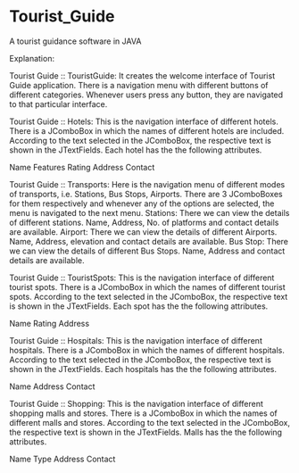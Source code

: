 # Tourist_Guide
A tourist guidance software in JAVA

Explanation:

Tourist Guide :: TouristGuide:
It creates the welcome interface of Tourist Guide application. There is a navigation menu with different buttons of different categories. Whenever users press any button, they are navigated to that particular interface.

 Tourist Guide :: Hotels: This is the navigation interface of different hotels. There is a JComboBox in which the names of different hotels are included. According to the text selected in the JComboBox, the respective text is shown in the JTextFields. Each hotel has the the following attributes.

Name
Features
Rating
Address
Contact

Tourist Guide :: Transports: Here is the navigation menu of different modes of transports, i.e. Stations, Bus Stops, Airports. There are 3 JComboBoxes for them respectively and whenever any of the options are selected, the menu is navigated to the next menu.
Stations: There we can view the details of different stations. Name, Address, No. of platforms and contact details are available.
Airport: There we can view the details of different Airports. Name, Address, elevation and contact details are available.
Bus Stop: There we can view the details of different Bus Stops. Name, Address and contact details are available.

Tourist Guide :: TouristSpots: This is the navigation interface of different tourist spots. There is a JComboBox in which the names of different tourist spots. According to the text selected in the JComboBox, the respective text is shown in the JTextFields. Each spot has the the following attributes.

Name
Rating
Address


Tourist Guide :: Hospitals: This is the navigation interface of different hospitals. There is a JComboBox in which the names of different hospitals. According to the text selected in the JComboBox, the respective text is shown in the JTextFields. Each hospitals has the the following attributes.

Name
Address
Contact

Tourist Guide :: Shopping: This is the navigation interface of different shopping malls and stores. There is a JComboBox in which the names of different malls and stores. According to the text selected in the JComboBox, the respective text is shown in the JTextFields. Malls has the the following attributes.

Name
Type
Address
Contact


